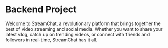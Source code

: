# Backend Project

Welcome to StreamChat, a revolutionary platform that brings together the best of video streaming and social media. Whether you want to share your latest vlog, catch up on trending videos, or connect with friends and followers in real-time, StreamChat has it all.